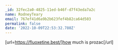 ```yaml
---
_id: 32fec2a0-4825-11ed-b46f-d7f43eda7a2c
name: RodneyTeary
email: 767ef41d6a9b2b623fef4b82ca64d503
permalink: false
date: '2022-10-09T22:53:32.780Z'
---
```

[url=https://fluoxetine.best/]how much is prozac[/url]
